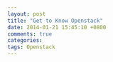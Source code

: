 ```yaml
---
layout: post
title: "Get to Know Openstack"
date: 2014-01-21 15:45:10 +0800
comments: true
categories: 
tags: Openstack
---
```


